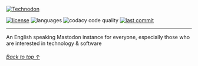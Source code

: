 [![Technodon](https://i.imgur.com/nGb5Ks9.png)](https://technodon.org)

[![license](https://img.shields.io/badge/License-APGL-green.svg)](LICENSE)
![languages](https://img.shields.io/github/languages/count/technodon-org/technodon)
![codacy code quality](https://img.shields.io/codacy/grade/b3364d49468f4051ab31d63841ae7046)
[![last commit](https://img.shields.io/github/last-commit/technodon-org/technodon)](https://github.com/technodon-org/technodon/commits/master)

---

An English speaking Mastodon instance for everyone, especially those who are interested in technology & software

###### [Back to top ↑](https://github.com/technodon-org/technodon#)
